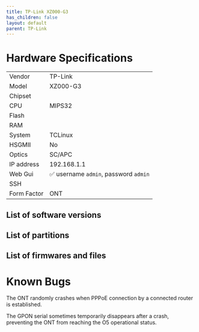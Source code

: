 ```yaml
---
title: TP-Link XZ000-G3
has_children: false
layout: default
parent: TP-Link
---
```


# Hardware Specifications

|             |                                       |
| ----------- | ------------------------------------- |
| Vendor      | TP-Link                               |
| Model       | XZ000-G3                              |
| Chipset     |                                       |
| CPU         | MIPS32                                |
| Flash       |                                       |
| RAM         |                                       |
| System      | TCLinux                               |
| HSGMII      | No                                    |
| Optics      | SC/APC                                |
| IP address  | 192.168.1.1                           |
| Web Gui     | ✅ username `admin`, password `admin` |
| SSH         |                                       |
| Form Factor | ONT                                   |


## List of software versions
## List of partitions
## List of firmwares and files

# Known Bugs

The ONT randomly crashes when PPPoE connection by a connected router is established.

The GPON serial sometimes temporarily disappears after a crash, preventing the ONT from reaching the O5 operational status.

